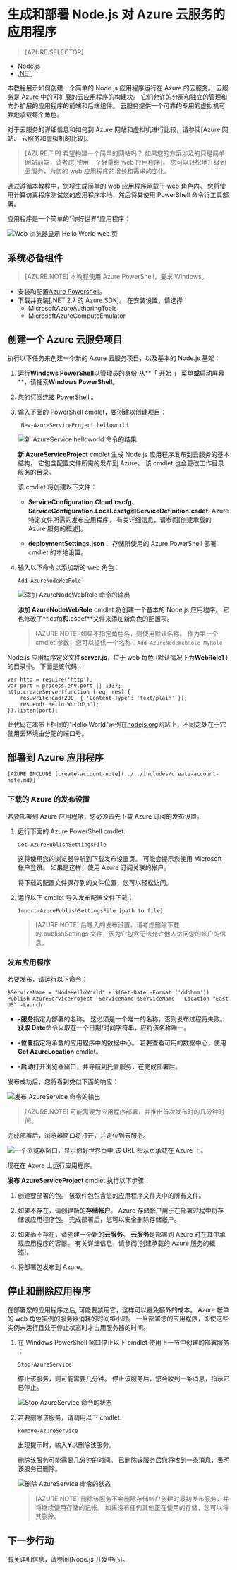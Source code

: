 <properties
    pageTitle="Node.js 快速入门指南 |Microsoft Azure"
    description="了解如何创建一个简单的 Node.js web 应用程序并将其部署到 Azure 的云服务。"
    services="cloud-services"
    documentationCenter="nodejs"
    authors="rmcmurray"
    manager="wpickett"
    editor=""/>

<tags
    ms.service="cloud-services"
    ms.workload="tbd"
    ms.tgt_pltfrm="na" 
    ms.devlang="nodejs"
    ms.topic="hero-article"
    ms.date="08/11/2016" 
    ms.author="robmcm"/>

# <a name="build-and-deploy-a-nodejs-application-to-an-azure-cloud-service"></a>生成和部署 Node.js 对 Azure 云服务的应用程序

> [AZURE.SELECTOR]
- [Node.js](cloud-services-nodejs-develop-deploy-app.md)
- [.NET](cloud-services-dotnet-get-started.md)

本教程展示如何创建一个简单的 Node.js 应用程序运行在 Azure 的云服务。 云服务是 Azure 中的可扩展的云应用程序的构建块。 它们允许的分离和独立的管理和向外扩展的应用程序的前端和后端组件。  云服务提供一个可靠的专用的虚拟机可靠地承载每个角色。

对于云服务的详细信息和如何到 Azure 网站和虚拟机进行比较，请参阅[Azure 网站、 云服务和虚拟机的比较]。

>[AZURE.TIP] 希望构建一个简单的网站吗？ 如果您的方案涉及的只是简单网站前端，请考虑[使用一个轻量级 web 应用程序]。 您可以轻松地升级到云服务，为您的 web 应用程序的增长和需求的变化。

通过遵循本教程中，您将生成简单的 web 应用程序承载于 web 角色内。 您将使用计算仿真程序测试您的应用程序本地，然后将其使用 PowerShell 命令行工具部署。

应用程序是一个简单的"你好世界"应用程序︰

![Web 浏览器显示 Hello World web 页][A web browser displaying the Hello World web page]

## <a name="prerequisites"></a>系统必备组件

> [AZURE.NOTE] 本教程使用 Azure PowerShell，要求 Windows。

- 安装和配置[Azure Powershell]。
- 下载并安装[.NET 2.7 的 Azure SDK]。 在安装设置，请选择︰
    - MicrosoftAzureAuthoringTools
    - MicrosoftAzureComputeEmulator


## <a name="create-an-azure-cloud-service-project"></a>创建一个 Azure 云服务项目

执行以下任务来创建一个新的 Azure 云服务项目，以及基本的 Node.js 基架︰

1. 运行**Windows PowerShell**以管理员的身份;从**「 开始 」 菜单**或**启动屏幕**，请搜索**Windows PowerShell**。

2. 您的订阅[连接 PowerShell] 。

3. 输入下面的 PowerShell cmdlet，要创建以创建项目︰

        New-AzureServiceProject helloworld

    ![新 AzureService helloworld 命令的结果][The result of the New-AzureService helloworld command]

    **新 AzureServiceProject** cmdlet 生成 Node.js 应用程序发布到云服务的基本结构。 它包含配置文件所需的发布到 Azure。 该 cmdlet 也会更改工作目录服务的目录。

    该 cmdlet 将创建以下文件︰

    -   **ServiceConfiguration.Cloud.cscfg**、 **ServiceConfiguration.Local.cscfg**和**ServiceDefinition.csdef**: Azure 特定文件所需的发布应用程序。 有关详细信息，请参阅[创建承载的 Azure 服务的概述]。

    -   **deploymentSettings.json**︰ 存储所使用的 Azure PowerShell 部署 cmdlet 的本地设置。

4.  输入以下命令以添加新的 web 角色︰

        Add-AzureNodeWebRole

    ![添加 AzureNodeWebRole 命令的输出][The output of the Add-AzureNodeWebRole command]

    **添加 AzureNodeWebRole** cmdlet 将创建一个基本的 Node.js 应用程序。 它也修改了**.csfg**和**.csdef**文件来添加新角色的配置项。

    > [AZURE.NOTE] 如果不指定角色名，则使用默认名称。 作为第一个 cmdlet 参数，您可以提供一个名称︰`Add-AzureNodeWebRole MyRole`

Node.js 应用程序定义文件**server.js**，位于 web 角色 (默认情况下为**WebRole1** ) 的目录中。 下面是该代码︰

    var http = require('http');
    var port = process.env.port || 1337;
    http.createServer(function (req, res) {
        res.writeHead(200, { 'Content-Type': 'text/plain' });
        res.end('Hello World\n');
    }).listen(port);

此代码在本质上相同的"Hello World"示例在[nodejs.org]网站上，不同之处在于它使用云环境由分配的端口号。

## <a name="deploy-the-application-to-azure"></a>部署到 Azure 应用程序

    [AZURE.INCLUDE [create-account-note](../../includes/create-account-note.md)]

### <a name="download-the-azure-publishing-settings"></a>下载的 Azure 的发布设置

若要部署到 Azure 应用程序，您必须首先下载 Azure 订阅的发布设置。

1.  运行下面的 Azure PowerShell cmdlet:

        Get-AzurePublishSettingsFile

    这将使用您的浏览器导航到下载发布设置页。 可能会提示您使用 Microsoft 帐户登录。 如果是这样，使用 Azure 订阅关联的帐户。

    将下载的配置文件保存到的文件位置，您可以轻松访问。

2.  运行以下 cmdlet 导入发布配置文件下载︰

        Import-AzurePublishSettingsFile [path to file]


    > [AZURE.NOTE] 后导入的发布设置，请考虑删除下载的.publishSettings 文件，因为它包含无法允许他人访问您的帐户的信息。

### <a name="publish-the-application"></a>发布应用程序

若要发布，请运行以下命令︰

    $ServiceName = "NodeHelloWorld" + $(Get-Date -Format ('ddhhmm'))   
    Publish-AzureServiceProject -ServiceName $ServiceName  -Location "East US" -Launch

- **-服务**指定为部署的名称。 这必须是一个唯一的名称，否则发布过程将失败。 **获取 Date**命令采取在一个日期/时间字符串，应将该名称唯一。

- **-位置**指定将承载的应用程序中的数据中心。 若要查看可用的数据中心，使用**Get AzureLocation** cmdlet。

- **-启动**打开浏览器窗口，并导航到托管服务，在完成部署后。

发布成功后，您将看到类似下面的响应︰

![发布 AzureService 命令的输出][The output of the Publish-AzureService command]

> [AZURE.NOTE]
> 可能需要为应用程序部署，并推出首次发布时的几分钟时间。

完成部署后，浏览器窗口将打开，并定位到云服务。

![一个浏览器窗口，显示你好世界页中;该 URL 指示页承载在 Azure 上。][A browser window displaying the hello world page; the URL indicates the page is hosted on Azure.]

现在在 Azure 上运行应用程序。

**发布 AzureServiceProject** cmdlet 执行以下步骤︰

1.  创建要部署的包。 该软件包包含您的应用程序文件夹中的所有文件。

2.  如果不存在，请创建新的**存储帐户**。 Azure 存储帐户用于在部署过程中将存储该应用程序包。 完成部署后，您可以安全删除存储帐户。

3.  如果尚不存在，请创建一个新的**云服务**。 **云服务**是部署到 Azure 时在其中承载应用程序的容器。 有关详细信息，请参阅[创建承载的 Azure 服务的概述]。

4.  将部署包发布到 Azure。


## <a name="stopping-and-deleting-your-application"></a>停止和删除应用程序

在部署您的应用程序之后, 可能要禁用它，这样可以避免额外的成本。 Azure 帐单的 web 角色实例的服务器消耗的时间每小时。 一旦部署您的应用程序，即使这些实例未运行且处于停止状态时才占用服务器的时间。

1.  在 Windows PowerShell 窗口停止以下 cmdlet 使用上一节中创建的部署服务︰

        Stop-AzureService

    停止该服务，则可能需要几分钟。 停止该服务后，您会收到一条消息，指示它已停止。

    ![Stop AzureService 命令的状态][The status of the Stop-AzureService command]

2.  若要删除该服务，请调用以下 cmdlet:

        Remove-AzureService

    出现提示时，输入**Y**以删除该服务。

    删除该服务可能需要几分钟的时间。 已删除该服务后您将收到一条消息，表明该服务已删除。

    ![删除 AzureService 命令的状态][The status of the Remove-AzureService command]

    > [AZURE.NOTE] 删除该服务不会删除存储帐户创建时最初发布服务，并将继续使用存储的记帐。 如果没有任何其他正在使用的存储，您可以将其删除。

## <a name="next-steps"></a>下一步行动

有关详细信息，请参阅[Node.js 开发中心]。

<!-- URL List -->

[Azure 网站、 云服务和虚拟机比较]: ../app-service-web/choose-web-site-cloud-service-vm.md
[使用轻量的 web 应用程序]: ../app-service-web/web-sites-nodejs-develop-deploy-mac.md
[Azure Powershell]: ../powershell-install-configure.md
[使.NET 2.7 的 azure SDK]: http://www.microsoft.com/en-us/download/details.aspx?id=48178
[连接 PowerShell]: ../powershell-install-configure.md#how-to-connect-to-your-subscription
[nodejs.org]: http://nodejs.org/
[创建托管的 Azure 服务概述]: https://azure.microsoft.com/documentation/services/cloud-services/
[Node.js 开发人员中心]: https://azure.microsoft.com/develop/nodejs/

<!-- IMG List -->

[The result of the New-AzureService helloworld command]: ./media/cloud-services-nodejs-develop-deploy-app/node9.png
[The output of the Add-AzureNodeWebRole command]: ./media/cloud-services-nodejs-develop-deploy-app/node11.png
[A web browser displaying the Hello World web page]: ./media/cloud-services-nodejs-develop-deploy-app/node14.png
[The output of the Publish-AzureService command]: ./media/cloud-services-nodejs-develop-deploy-app/node19.png
[A browser window displaying the hello world page; the URL indicates the page is hosted on Azure.]: ./media/cloud-services-nodejs-develop-deploy-app/node21.png
[The status of the Stop-AzureService command]: ./media/cloud-services-nodejs-develop-deploy-app/node48.png
[The status of the Remove-AzureService command]: ./media/cloud-services-nodejs-develop-deploy-app/node49.png
